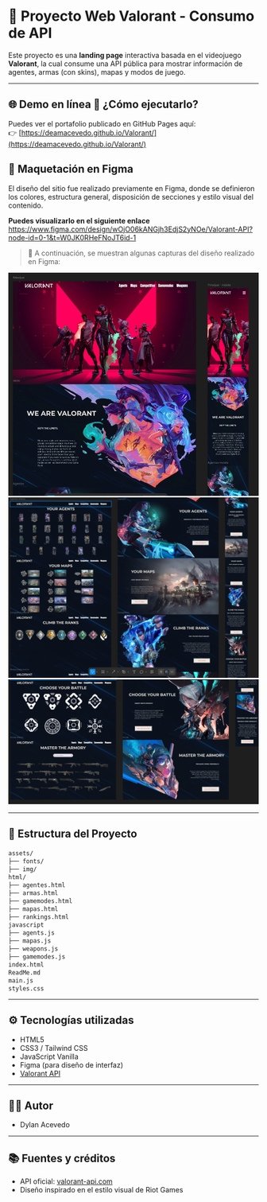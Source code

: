 # 🔫 Proyecto Web Valorant - Consumo de API

Este proyecto es una **landing page** interactiva basada en el videojuego **Valorant**, la cual consume una API pública para mostrar información de agentes, armas (con skins), mapas y modos de juego.

---

## 🌐 Demo en línea 🚀 ¿Cómo ejecutarlo?

Puedes ver el portafolio publicado en GitHub Pages aquí:  
👉 [https://deamacevedo.github.io/Valorant/](https://deamacevedo.github.io/Valorant/)  

## 🎨 Maquetación en Figma

El diseño del sitio fue realizado previamente en Figma, donde se definieron los colores, estructura general, disposición de secciones y estilo visual del contenido.

**Puedes visualizarlo en el siguiente enlace**
https://www.figma.com/design/wOjO06kANGjh3EdjS2yNOe/Valorant-API?node-id=0-1&t=W0JK0RHeFNoJT6id-1

> 🔽 A continuación, se muestran algunas capturas del diseño realizado en Figma:

![Diseño Agentes](./assets/foto1.webp)
![Diseño Armas](./assets/foto2.png)
![Diseño Armas](./assets/foto3.png)

---

## 📁 Estructura del Proyecto

```plaintext
assets/
├── fonts/
├── img/
html/
├── agentes.html
├── armas.html
├── gamemodes.html
├── mapas.html
├── rankings.html
javascript
├── agents.js
├── mapas.js
├── weapons.js
├── gamemodes.js
index.html
ReadMe.md
main.js          
styles.css       
```

---

## ⚙️ Tecnologías utilizadas

- HTML5
- CSS3 / Tailwind CSS 
- JavaScript Vanilla
- Figma (para diseño de interfaz)
- [Valorant API](https://valorant-api.com/)

---



## 👨‍💻 Autor

- Dylan Acevedo

---

## 📚 Fuentes y créditos

- API oficial: [valorant-api.com](https://valorant-api.com/)
- Diseño inspirado en el estilo visual de Riot Games
